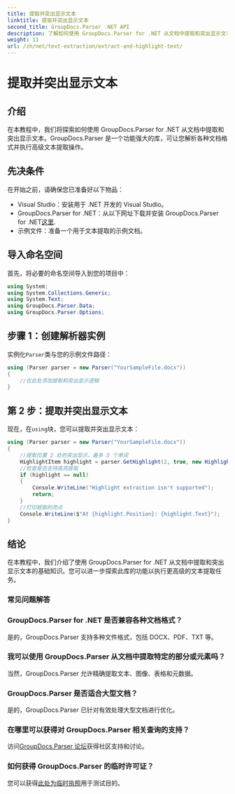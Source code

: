 ```yaml
---
title: 提取并突出显示文本
linktitle: 提取并突出显示文本
second_title: GroupDocs.Parser .NET API
description: 了解如何使用 GroupDocs.Parser for .NET 从文档中提取和突出显示文本。在 .NET 项目中高效提取文本的简单步骤。
weight: 11
url: /zh/net/text-extraction/extract-and-highlight-text/
---
```


# 提取并突出显示文本

## 介绍
在本教程中，我们将探索如何使用 GroupDocs.Parser for .NET 从文档中提取和突出显示文本。GroupDocs.Parser 是一个功能强大的库，可让您解析各种文档格式并执行高级文本提取操作。
## 先决条件
在开始之前，请确保您已准备好以下物品：
- Visual Studio：安装用于 .NET 开发的 Visual Studio。
-  GroupDocs.Parser for .NET：从以下网址下载并安装 GroupDocs.Parser for .NET[这里](https://releases.groupdocs.com/parser/net/).
- 示例文件：准备一个用于文本提取的示例文档。

## 导入命名空间
首先，将必要的命名空间导入到您的项目中：
```csharp
using System;
using System.Collections.Generic;
using System.Text;
using GroupDocs.Parser.Data;
using GroupDocs.Parser.Options;
```
## 步骤 1：创建解析器实例
实例化`Parser`类与您的示例文件路径：
```csharp
using (Parser parser = new Parser("YourSampleFile.docx"))
{
    //在此处添加提取和突出显示逻辑
}
```
## 第 2 步：提取并突出显示文本
现在，在`using`块，您可以提取并突出显示文本：
```csharp
using (Parser parser = new Parser("YourSampleFile.docx"))
{
    //提取位置 2 处的突出显示，最多 3 个单词
    HighlightItem highlight = parser.GetHighlight(2, true, new HighlightOptions(3));
    //检查是否支持高亮提取
    if (highlight == null)
    {
        Console.WriteLine("Highlight extraction isn't supported");
        return;
    }
    //打印提取的亮点
    Console.WriteLine($"At {highlight.Position}: {highlight.Text}");
}
```

## 结论
在本教程中，我们介绍了使用 GroupDocs.Parser for .NET 从文档中提取和突出显示文本的基础知识。您可以进一步探索此库的功能以执行更高级的文本提取任务。

### 常见问题解答
### GroupDocs.Parser for .NET 是否兼容各种文档格式？
是的，GroupDocs.Parser 支持多种文件格式，包括 DOCX、PDF、TXT 等。
### 我可以使用 GroupDocs.Parser 从文档中提取特定的部分或元素吗？
当然，GroupDocs.Parser 允许精确提取文本、图像、表格和元数据。
### GroupDocs.Parser 是否适合大型文档？
是的，GroupDocs.Parser 已针对有效处理大型文档进行优化。
### 在哪里可以获得对 GroupDocs.Parser 相关查询的支持？
访问[GroupDocs.Parser 论坛](https://forum.groupdocs.com/c/parser/17)获得社区支持和讨论。
### 如何获得 GroupDocs.Parser 的临时许可证？
您可以获得[此处为临时执照](https://purchase.groupdocs.com/temporary-license/)用于测试目的。